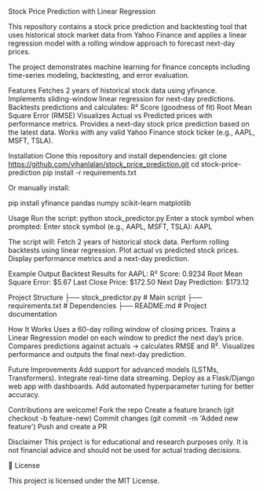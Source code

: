 Stock Price Prediction with Linear Regression

This repository contains a stock price prediction and backtesting tool that uses historical stock market data from Yahoo Finance and applies a linear regression model with a rolling window approach to forecast next-day prices.

The project demonstrates machine learning for finance concepts including time-series modeling, backtesting, and error evaluation.

Features
Fetches 2 years of historical stock data using yfinance.
Implements sliding-window linear regression for next-day predictions.
Backtests predictions and calculates:
R² Score (goodness of fit)
Root Mean Square Error (RMSE)
Visualizes Actual vs Predicted prices with performance metrics.
Provides a next-day stock price prediction based on the latest data.
Works with any valid Yahoo Finance stock ticker (e.g., AAPL, MSFT, TSLA).

Installation
Clone this repository and install dependencies:
git clone https://github.com/vihanlalan/stock_price_prediction.git
cd stock-price-prediction
pip install -r requirements.txt


Or manually install:

pip install yfinance pandas numpy scikit-learn matplotlib

Usage
Run the script:
python stock_predictor.py
Enter a stock symbol when prompted:
Enter stock symbol (e.g., AAPL, MSFT, TSLA): AAPL


The script will:
Fetch 2 years of historical stock data.
Perform rolling backtests using linear regression.
Plot actual vs predicted stock prices.
Display performance metrics and a next-day prediction.

Example Output
Backtest Results for AAPL:
R² Score: 0.9234
Root Mean Square Error: $5.67
Last Close Price: $172.50
Next Day Prediction: $173.12



Project Structure
├── stock_predictor.py   # Main script
├── requirements.txt     # Dependencies
├── README.md            # Project documentation

How It Works
Uses a 60-day rolling window of closing prices.
Trains a Linear Regression model on each window to predict the next day’s price.
Compares predictions against actuals → calculates RMSE and R².
Visualizes performance and outputs the final next-day prediction.

Future Improvements
Add support for advanced models (LSTMs, Transformers).
Integrate real-time data streaming.
Deploy as a Flask/Django web app with dashboards.
Add automated hyperparameter tuning for better accuracy.


Contributions are welcome!
Fork the repo
Create a feature branch (git checkout -b feature-new)
Commit changes (git commit -m 'Added new feature')
Push and create a PR

 Disclaimer
This project is for educational and research purposes only.
It is not financial advice and should not be used for actual trading decisions.

📜 License

This project is licensed under the MIT License.
